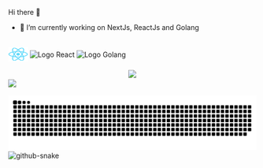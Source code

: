 Hi there 👋
- 🔭 I’m currently working on NextJs, ReactJs and Golang
 <div style="display: inline_block"><br>
  <img align="center" alt="Logo React" height="30" width="40" src="https://raw.githubusercontent.com/devicons/devicon/master/icons/react/react-original.svg">
  <img align="center" alt="Logo React" height="30" width="40" src="https://cdn.jsdelivr.net/gh/devicons/devicon/icons/typescript/typescript-original.svg" />
  <img align="center" alt="Logo Golang" height="40" width="40" src="https://cdn.jsdelivr.net/gh/devicons/devicon/icons/go/go-original-wordmark.svg" />        
</div>
<br/>
<div align="center">
   <a href="https://github.com/JeremiasArriondo">
   <img height="180rem" src="https://github-readme-stats.vercel.app/api?username=JeremiasArriondo&show_icons=true&theme=react&include_all_commits=true&count_private=true"/>
   <!--<img height="378rem" src="https://github-readme-stats.vercel.app/api/top-langs/?username=JeremiasArriondo&langs_count=3&theme=react"/>-->
 
</div>
 
<div>
    <a href="https://www.linkedin.com/in/jeremias-arriondo" target="_blank"><img src="https://img.shields.io/badge/-LinkedIn-%230077B5?style=for-the-badge&logo=linkedin&logoColor=white" target="_blank"></a> 
 
  ![Snake animation](https://github.com/JeremiasArriondo/JeremiasArriondo/blob/output/github-contribution-grid-snake.svg)
  <picture>
  <source media="(prefers-color-scheme: dark)" srcset="github-snake-dark.svg" />
  <source media="(prefers-color-scheme: light)" srcset="github-snake.svg" />
  <img alt="github-snake" src="github-snake.svg" />
</picture>
</div>

 <!--<img height="180em" src="https://github-readme-stats.vercel.app/api/top-langs/?username=JeremiasArriondo&layout=compact&langs_count=7&theme=tokyonight"/>-->
